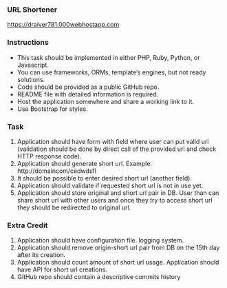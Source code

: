 
###   URL Shortener
https://draiver781.000webhostapp.com
###  Instructions

- This task should be implemented in either PHP, Ruby, Python, or Javascript. 
- You can use frameworks, ORMs, template’s engines, but not ready solutions. 
- Code should be provided as a public GitHub repo. 
- README file with detailed information is required. 
- Host the application somewhere and share a working link to it.
- Use Bootstrap for styles.


### Task

1. Application should have form with field where user can put valid url (validation should be done by direct call of the provided url and check HTTP response code).
2. Application should generate short url. Example: http://domaincom/cedwdsfl
3. It should be possible to enter desired short url (another field).
4. Application should validate if requested short url is not in use yet.
5. Application should store original and short url pair in DB. User than can share short url with other users and once they try to access short url they should be redirected to original url.


### Extra Credit

1. Application should have configuration file. logging system.
2. Application should remove origin-short url pair from DB on the 15th day after its creation.
3. Application should count amount of short url usage. Application should have API for short url creations.
4. GitHub repo should contain a descriptive commits history
